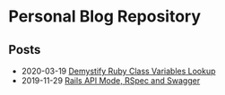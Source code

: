# Personal Blog Repository

## Posts

- 2020-03-19 [Demystify Ruby Class Variables Lookup](./_posts/2020-03-19-demystify-ruby-class-variables-lookup.md)
- 2019-11-29 [Rails API Mode, RSpec and Swagger](./_posts/2019-11-29-rails-api-mode-rspec-and-swagger.md)
